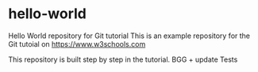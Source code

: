 # hello-world
Hello World repository for Git tutorial
This is an example repository for the Git tutoial on https://www.w3schools.com

This repository is built step by step in the tutorial.
BGG + update Tests
